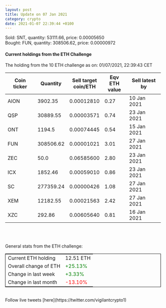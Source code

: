 ```yaml
---
layout: post
title: Update on 07 Jan 2021
category: crypto
date: 2021-01-07 22:39:44 +0100
---
```

<!-- Global site tag (gtag.js) - Google Analytics -->
<script async src="https://www.googletagmanager.com/gtag/js?id=UA-103831149-5"></script>
<script>
  window.dataLayer = window.dataLayer || [];
  function gtag(){dataLayer.push(arguments);}
  gtag('js', new Date());

  gtag('config', 'UA-103831149-5');
</script>
Sold: SNT, quantity:     53111.66, price:   0.00005650<br>Bought: FUN, quantity:    308506.62, price:   0.00000972<br>

#### Current holdings from the ETH Challenge

The holding from the 10 ETH challenge as on: 01/07/2021, 22:39:43 CET

|Coin ticker|Quantity|Sell target<br>coin/ETH|Eqv ETH<br>value|Sell latest by|
|-----------|--------|-----------|-----------|--------------|
AION|3902.35|  0.00012810|0.27|10 Jan 2021|
QSP|30889.55|  0.00003571|0.74|23 Jan 2021|
ONT|1194.5|  0.00074445|0.54|15 Jan 2021|
FUN|308506.62|  0.00001021|3.01|27 Jan 2021|
ZEC|50.0|  0.06585600|2.80|23 Jan 2021|
ICX|1852.46|  0.00059010|0.86|23 Jan 2021|
SC|277359.24|  0.00000426|1.08|27 Jan 2021|
XEM|12182.55|  0.00021563|2.42|27 Jan 2021|
XZC|292.86|  0.00605640|0.81|16 Jan 2021|

<br>
<br>
<br>
General stats from the ETH challenge:

<table style="border:1px solid black;margin-left:auto;margin-right:auto;">
	<tbody>
	<tr>
		<td>Current ETH holding</td>
		<td>     12.51 ETH</td>
	</tr>
	<tr>
		<td>Overall change of ETH</td>
		<td><font color="green">+25.13%</font></td>
	</tr>
	<tr>
		<td>Change in last week</td>
		<td><font color="green">+3.33%</font></td>
	</tr>
	<tr>
		<td>Change in last month</td>
		<td><font color="red">-13.10%</font></td>
	</tr>
	</tbody>
</table>

<br>
Follow live tweets [here](https://twitter.com/vigilantcrypto1)
<br>
<br>